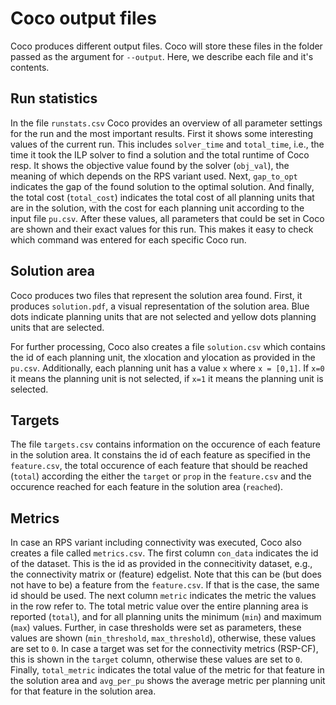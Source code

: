 # Coco output files

Coco produces different output files. Coco will store these files in the folder passed as the argument for `--output`. Here, we describe each file and it's contents.

## Run statistics
In the file `runstats.csv` Coco provides an overview of all parameter settings for the run and the most important results. First it shows some interesting values of the current run. This includes `solver_time` and `total_time`, i.e., the time it took the ILP solver to find a solution and the total runtime of Coco resp. It shows the objective value found by the solver (`obj_val`), the meaning of which depends on the RPS variant used. Next, `gap_to_opt` indicates the gap of the found solution to the optimal solution. And finally, the total cost (`total_cost`) indicates the total cost of all planning units that are in the solution, with the cost for each planning unit according to the input file `pu.csv`. After these values, all parameters that could be set in Coco are shown and their exact values for this run. This makes it easy to check which command was entered for each specific Coco run.

## Solution area
Coco produces two files that represent the solution area found. First, it produces `solution.pdf`, a visual representation of the solution area. Blue dots indicate planning units that are not selected and yellow dots planning units that are selected.

For further processing, Coco also creates a file `solution.csv` which contains the id of each planning unit, the xlocation and ylocation as provided in the `pu.csv`. Additionally, each planning unit has a value `x` where `x = [0,1]`. If `x=0` it means the planning unit is not selected, if `x=1` it means the planning unit is selected.

## Targets
The file `targets.csv` contains information on the occurence of each feature in the solution area. It constains the id of each feature as specified in the `feature.csv`, the total occurence of each feature that should be reached (`total`) according the either the `target` or `prop` in the `feature.csv` and the occurence reached for each feature in the solution area (`reached`).

## Metrics
In case an RPS variant including connectivity was executed, Coco also creates a file called `metrics.csv`. The first column `con_data` indicates the id of the dataset. This is the id as provided in the connecitivity dataset, e.g., the connectivity matrix or (feature) edgelist. Note that this can be (but does not have to be) a feature from the `feature.csv`. If that is the case, the same id should be used. The next column `metric` indicates the metric the values in the row refer to. The total
metric value over the entire planning area is reported (`total`), and for all planning units the minimum (`min`) and maximum (`max`) values. Further, in case thresholds were set as parameters, these values are shown (`min_threshold`, `max_threshold`), otherwise, these values are set to `0`. In case a target was set for the connectivity metrics (RSP-CF), this is shown in the `target` column, otherwise these values are set to `0`. Finally, `total_metric` indicates the total value of the metric for
that feature in the solution area and `avg_per_pu` shows the average metric per planning unit for that feature in the solution area.
